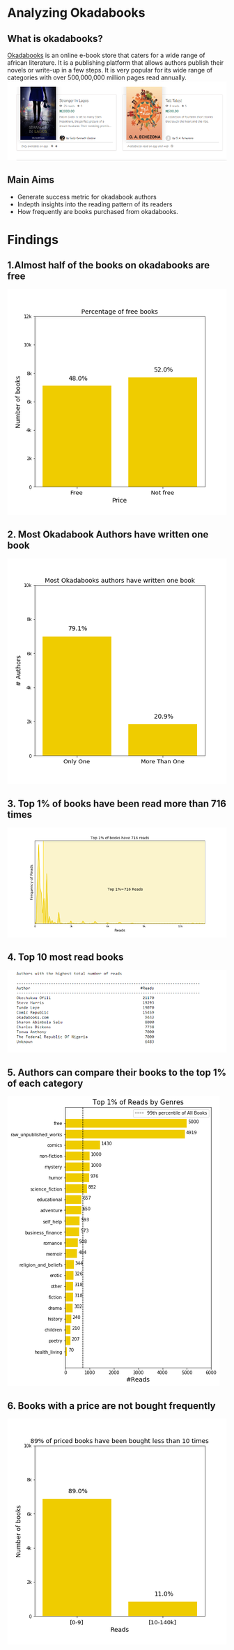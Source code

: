 # Analyzing Okadabooks
## What is okadabooks?
[Okadabooks](https://okadabooks.com/) is an online e-book store that caters for a wide range of african literature. It is a publishing platform that allows authors publish their novels or write-up in a few steps. It is very popular for its wide range of categories with over 500,000,000 million pages read annually. 
![](https://github.com/EdidiongEsu/analyzing_okadabooks/blob/master/img/main_header.PNG)


## Main Aims
* Generate success metric for okadabook authors
* Indepth insights into the reading pattern of its readers
* How frequently are books purchased from okadabooks.

# Findings

## 1.Almost half of the books on okadabooks are free
![](https://github.com/EdidiongEsu/analyzing_okadabooks/blob/master/img/res1.png)


## 2. Most Okadabook Authors have written one book 
![](https://github.com/EdidiongEsu/analyzing_okadabooks/blob/master/img/res2.png)


## 3. Top 1% of books have been read more than 716 times 
![](https://github.com/EdidiongEsu/analyzing_okadabooks/blob/master/img/res3.png)


## 4. Top 10 most read books 
![](https://github.com/EdidiongEsu/analyzing_okadabooks/blob/master/img/res4.PNG)


## 5. Authors can compare their books to the top 1% of each category 
![](https://github.com/EdidiongEsu/analyzing_okadabooks/blob/master/img/res5.png)


## 6. Books with a price are not bought frequently 
![](https://github.com/EdidiongEsu/analyzing_okadabooks/blob/master/img/res6.png)



